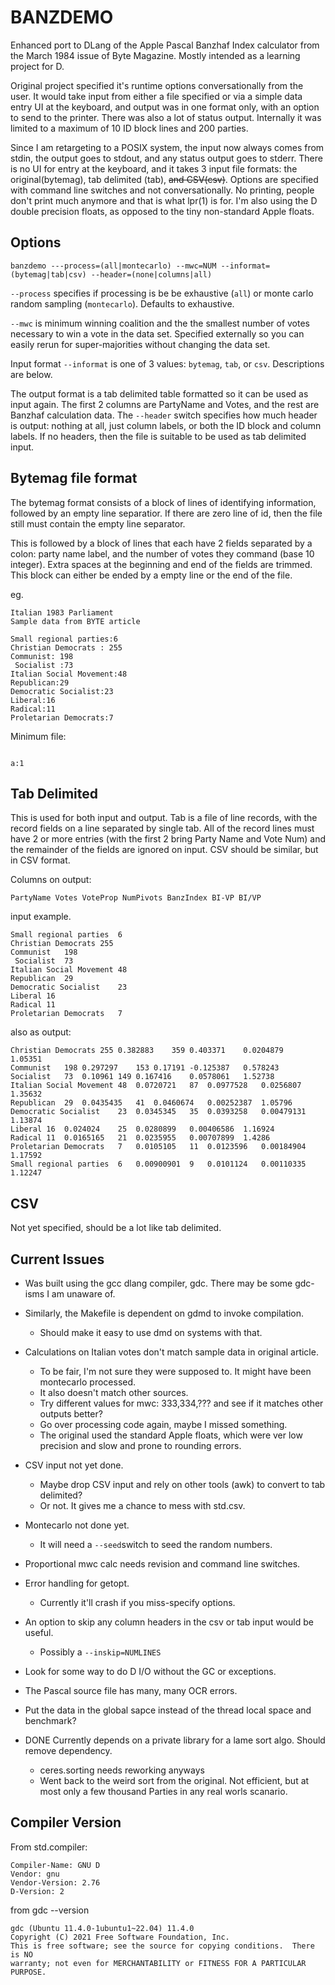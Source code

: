 BANZDEMO
========

Enhanced port to DLang of the Apple Pascal Banzhaf Index calculator
from the March 1984 issue of Byte Magazine. Mostly intended as a
learning project for D.

Original project specified it's runtime options conversationally from
the user.  It would take input from either a file specified or via a
simple data entry UI at the keyboard, and output was in one format
only, with an option to send to the printer.  There was also a lot of
status output. Internally it was limited to a maximum of 10 ID block
lines and 200 parties.

Since I am retargeting to a POSIX system, the input now always comes
from stdin, the output goes to stdout, and any status output goes to
stderr.  There is no UI for entry at the keyboard, and it takes 3
input file formats: the original(bytemag), tab delimited (tab), ~~and
CSV(csv)~~. Options are specified with command line switches and not
conversationally. No printing, people don't print much anymore and
that is what lpr(1) is for. I'm also using the D double precision floats, as opposed to the tiny non-standard Apple floats.


Options
-------
`banzdemo ---process=(all|montecarlo) --mwc=NUM --informat=(bytemag|tab|csv) --header=(none|columns|all) `

`--process` specifies if processing is be be exhaustive (`all`) or monte carlo random sampling (`montecarlo`). Defaults to exhaustive.

`--mwc` is minimum winning coalition and the the smallest number of
votes necessary to win a vote in the data set. Specified externally
so you can easily rerun for super-majorities without changing the
data set.

Input format `--informat` is one of 3 values: `bytemag`, `tab`, or
`csv`. Descriptions are below.

The output format is a tab delimited table formatted so it can be used
as input again. The first 2 columns are PartyName and Votes, and the
rest are Banzhaf calculation data. The `--header` switch specifies
how much header is output: nothing at all, just column labels, or
both the ID block and column labels. If no headers, then the file is
suitable to be used as tab delimited input.

Bytemag file format
--------------------
The bytemag format consists of a block of lines of identifying
information, followed by an empty line separatior. If there are zero
line of id, then the file still must contain the empty line separator.

This is followed by a block of lines that each have 2 fields separated
by a colon: party name label, and the number of votes they command
(base 10 integer). Extra spaces at the beginning and end of the
fields are trimmed. This block can either be ended by a empty line or
the end of the file.

eg.
```
Italian 1983 Parliament
Sample data from BYTE article

Small regional parties:6
Christian Democrats : 255 
Communist: 198
 Socialist :73
Italian Social Movement:48
Republican:29
Democratic Socialist:23
Liberal:16
Radical:11
Proletarian Democrats:7 
```

Minimum file:
```

a:1
```

Tab Delimited
-------------
This is used for both input and output. Tab is a file of line records,
with the record fields on a line separated by single tab. All of the
record lines must have 2 or more entries (with the first 2 bring
Party Name and Vote Num) and the remainder of the fields are ignored
on input. CSV should be similar, but in CSV format.

Columns on output: 

`PartyName Votes VoteProp NumPivots BanzIndex BI-VP BI/VP`

input example.
```
Small regional parties	6
Christian Democrats	255 
Communist	198
 Socialist	73 
Italian Social Movement	48
Republican	29
Democratic Socialist	23
Liberal	16
Radical	11
Proletarian Democrats	7 
```

also as output:
```
Christian Democrats	255	0.382883	359	0.403371	0.0204879	1.05351
Communist	198	0.297297	153	0.17191	-0.125387	0.578243
Socialist	73	0.10961	149	0.167416	0.0578061	1.52738
Italian Social Movement	48	0.0720721	87	0.0977528	0.0256807	1.35632
Republican	29	0.0435435	41	0.0460674	0.00252387	1.05796
Democratic Socialist	23	0.0345345	35	0.0393258	0.00479131	1.13874
Liberal	16	0.024024	25	0.0280899	0.00406586	1.16924
Radical	11	0.0165165	21	0.0235955	0.00707899	1.4286
Proletarian Democrats	7	0.0105105	11	0.0123596	0.00184904	1.17592
Small regional parties	6	0.00900901	9	0.0101124	0.00110335	1.12247
```

CSV
---
Not yet specified, should be a lot like tab delimited.

Current Issues
---------------
- Was built using the gcc dlang compiler, gdc. There may be some gdc-isms I am unaware of.
- Similarly, the Makefile is dependent on gdmd to invoke compilation.
	- Should make it easy to use dmd on systems with that.
- Calculations on Italian votes don't match sample data in original article.
  	- To be fair, I'm not sure they were supposed to. It might have been montecarlo processed.
  	- It also doesn't match other sources.
  	- Try different values for mwc: 333,334,??? and see if it matches other outputs better?
  	- Go over processing code again, maybe I missed something.
  	- The original used the standard Apple floats, which were ver low precision and slow and prone to rounding errors.
- CSV input not yet done.
	- Maybe drop CSV input and rely on other tools (awk) to convert to tab delimited?
	- Or not. It gives me a chance to mess with std.csv.
- Montecarlo not done yet.
	- It will need a `--seed`switch to seed the random numbers.
- Proportional mwc calc needs revision and command line switches.
- Error handling for getopt.
	- Currently it'll crash if you miss-specify options.
- An option to skip any column headers in the csv or tab input would be useful.
	- Possibly a `--inskip=NUMLINES`
- Look for some way to do D I/O without the GC or exceptions.
- The Pascal source file has many, many OCR errors.
- Put the data in the global sapce instead of the thread local space and benchmark?

- DONE Currently depends on a private library for a lame sort algo. Should remove dependency.
	- ceres.sorting needs reworking anyways
	- Went back to the weird sort from the original. Not efficient, but at most only a few thousand Parties in any real worls scanario.

Compiler Version
-----------------
From std.compiler:
```
Compiler-Name: GNU D
Vendor: gnu
Vendor-Version: 2.76
D-Version: 2
```

from gdc --version
```
gdc (Ubuntu 11.4.0-1ubuntu1~22.04) 11.4.0 
Copyright (C) 2021 Free Software Foundation, Inc.
This is free software; see the source for copying conditions.  There is NO
warranty; not even for MERCHANTABILITY or FITNESS FOR A PARTICULAR PURPOSE.
```


